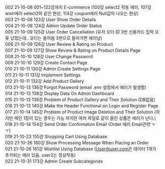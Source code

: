 002 21-10-08 001~122강까지 E-commerce (100강 select2 작동 에러, 107강 wish에러 select2와 같은 현상, 114강 coupon에러 Null값이 나오는 현상)  
003 21-10-08 123강 User Show Order Details  
004 21-10-08 124강 Admin Update Order Status  
005 21-10-09 125강 User Order Cancellation (유저 오더 ID 3번 신용카드 입력 오류 났었는데.. 오더는 들어옴 3번으로 들어가면 에러남)  
006 21-10-09 126강 User Review & Rating on Product  
007 21-10-09 127강 Show Review & Rating on Product Details Page  
008 21-10-10 128강 User Change Password  
009 21-10-10 129강 Create Contact Page  
010 21-10-11 130강 Admin Create Settings Page  
011 21-10-11 131강 Implement Settings  
012 21-10-11 132강 Add Product Gallery  
013 21-10-13 136강 Forgot Password (email .env 설정에서 에러가 발생함)   
014 21-10-13 138강 Display Data On Admin Dashboard  
015 21-10-13 139강 Problem of Product Gallery and Their Solution (DB없음)  
016 21-10-13 140강 Make the Header Functional on Login and Register Page  
017 21-10-14 145강 Problem of Product Image Deletion and Their Solution (하지만 메인 1장이 있는 경우는 가능 하지만 여러 파일로 같이 올린 상품은 에러가 난다.)  
018 21-10-14 154강 Send Order Confirmation Email (Order 에러 Email관련 ㅜㅜ)  
019 21-10-23 155강 Shopping Cart Using Database  
020 21-10-26 160강 Show Processing Message When Placing an Order  
021 21-10-26 161강 Wishlist Using Database (User@user.com은 데이터 1개가 추가되는 에러 있음. user2는 정상작동)  
022 21-10-31 173강 Admin Create Subcategories  

 
